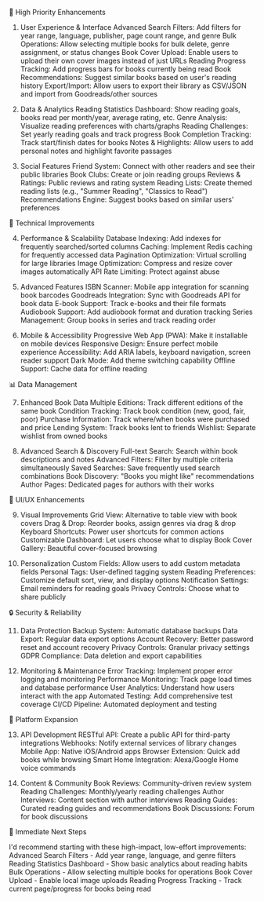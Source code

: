 🚀 High Priority Enhancements

1. User Experience & Interface
Advanced Search Filters: Add filters for year range, language, publisher, page count range, and genre
Bulk Operations: Allow selecting multiple books for bulk delete, genre assignment, or status changes
Book Cover Upload: Enable users to upload their own cover images instead of just URLs
Reading Progress Tracking: Add progress bars for books currently being read
Book Recommendations: Suggest similar books based on user's reading history
Export/Import: Allow users to export their library as CSV/JSON and import from Goodreads/other sources

2. Data & Analytics
Reading Statistics Dashboard: Show reading goals, books read per month/year, average rating, etc.
Genre Analysis: Visualize reading preferences with charts/graphs
Reading Challenges: Set yearly reading goals and track progress
Book Completion Tracking: Track start/finish dates for books
Notes & Highlights: Allow users to add personal notes and highlight favorite passages

3. Social Features
Friend System: Connect with other readers and see their public libraries
Book Clubs: Create or join reading groups
Reviews & Ratings: Public reviews and rating system
Reading Lists: Create themed reading lists (e.g., "Summer Reading", "Classics to Read")
Recommendations Engine: Suggest books based on similar users' preferences

🔧 Technical Improvements

4. Performance & Scalability
Database Indexing: Add indexes for frequently searched/sorted columns
Caching: Implement Redis caching for frequently accessed data
Pagination Optimization: Virtual scrolling for large libraries
Image Optimization: Compress and resize cover images automatically
API Rate Limiting: Protect against abuse

5. Advanced Features
ISBN Scanner: Mobile app integration for scanning book barcodes
Goodreads Integration: Sync with Goodreads API for book data
E-book Support: Track e-books and their file formats
Audiobook Support: Add audiobook format and duration tracking
Series Management: Group books in series and track reading order

6. Mobile & Accessibility
Progressive Web App (PWA): Make it installable on mobile devices
Responsive Design: Ensure perfect mobile experience
Accessibility: Add ARIA labels, keyboard navigation, screen reader support
Dark Mode: Add theme switching capability
Offline Support: Cache data for offline reading

📊 Data Management

7. Enhanced Book Data
Multiple Editions: Track different editions of the same book
Condition Tracking: Track book condition (new, good, fair, poor)
Purchase Information: Track where/when books were purchased and price
Lending System: Track books lent to friends
Wishlist: Separate wishlist from owned books

8. Advanced Search & Discovery
Full-text Search: Search within book descriptions and notes
Advanced Filters: Filter by multiple criteria simultaneously
Saved Searches: Save frequently used search combinations
Book Discovery: "Books you might like" recommendations
Author Pages: Dedicated pages for authors with their works

🎨 UI/UX Enhancements

9. Visual Improvements
Grid View: Alternative to table view with book covers
Drag & Drop: Reorder books, assign genres via drag & drop
Keyboard Shortcuts: Power user shortcuts for common actions
Customizable Dashboard: Let users choose what to display
Book Cover Gallery: Beautiful cover-focused browsing

10. Personalization
Custom Fields: Allow users to add custom metadata fields
Personal Tags: User-defined tagging system
Reading Preferences: Customize default sort, view, and display options
Notification Settings: Email reminders for reading goals
Privacy Controls: Choose what to share publicly

🔒 Security & Reliability

11. Data Protection
Backup System: Automatic database backups
Data Export: Regular data export options
Account Recovery: Better password reset and account recovery
Privacy Controls: Granular privacy settings
GDPR Compliance: Data deletion and export capabilities

12. Monitoring & Maintenance
Error Tracking: Implement proper error logging and monitoring
Performance Monitoring: Track page load times and database performance
User Analytics: Understand how users interact with the app
Automated Testing: Add comprehensive test coverage
CI/CD Pipeline: Automated deployment and testing

📱 Platform Expansion

13. API Development
RESTful API: Create a public API for third-party integrations
Webhooks: Notify external services of library changes
Mobile App: Native iOS/Android apps
Browser Extension: Quick add books while browsing
Smart Home Integration: Alexa/Google Home voice commands

14. Content & Community
Book Reviews: Community-driven review system
Reading Challenges: Monthly/yearly reading challenges
Author Interviews: Content section with author interviews
Reading Guides: Curated reading guides and recommendations
Book Discussions: Forum for book discussions

🎯 Immediate Next Steps

I'd recommend starting with these high-impact, low-effort improvements:
Advanced Search Filters - Add year range, language, and genre filters
Reading Statistics Dashboard - Show basic analytics about reading habits
Bulk Operations - Allow selecting multiple books for operations
Book Cover Upload - Enable local image uploads
Reading Progress Tracking - Track current page/progress for books being read
